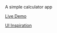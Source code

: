 A simple calculator app

[Live Demo](https://swarnim-me.github.io/calculator/)

[UI Inspiration](https://dribbble.com/shots/4183787-Daily-UI-004-Calculator)